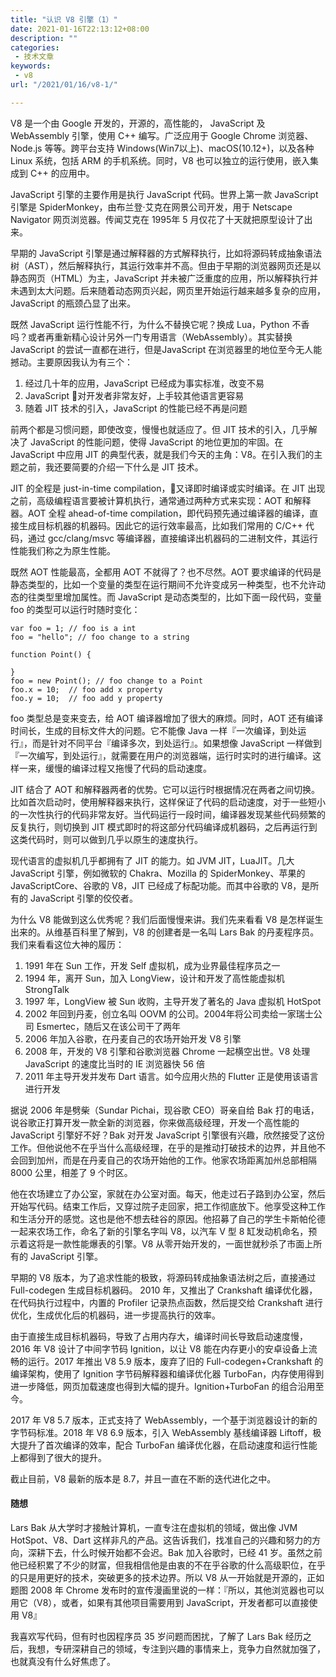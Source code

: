```yaml
---
title: "认识 V8 引擎（1）"
date: 2021-01-16T22:13:12+08:00
description: ""
categories:
 - 技术文章
keywords:
 - v8
url: "/2021/01/16/v8-1/"

---
```


V8 是一个由 Google 开发的，开源的，高性能的， JavaScript 及 WebAssembly 引擎，使用 C++ 编写。广泛应用于 Google Chrome 浏览器、Node.js 等等。跨平台支持 Windows(Win7以上)、macOS(10.12+)，以及各种 Linux 系统，包括 ARM 的手机系统。同时，V8 也可以独立的运行使用，嵌入集成到 C++ 的应用中。

JavaScript 引擎的主要作用是执行 JavaScript 代码。世界上第一款 JavaScript 引擎是 SpiderMonkey，由布兰登·艾克在网景公司开发，用于 Netscape Navigator 网页浏览器。传闻艾克在 1995年 5 月仅花了十天就把原型设计了出来。

早期的 JavaScript 引擎是通过解释器的方式解释执行，比如将源码转成抽象语法树（AST），然后解释执行，其运行效率并不高。但由于早期的浏览器网页还是以静态网页（HTML）为主，JavaScript 并未被广泛重度的应用，所以解释执行并未遇到太大问题。后来随着动态网页兴起，网页里开始运行越来越多复杂的应用，JavaScript 的瓶颈凸显了出来。

既然 JavaScript 运行性能不行，为什么不替换它呢？换成 Lua，Python 不香吗？或者再重新精心设计另外一门专用语言（WebAssembly）。其实替换 JavaScript 的尝试一直都在进行，但是JavaScript 在浏览器里的地位至今无人能撼动。主要原因我认为有三个：

1. 经过几十年的应用，JavaScript 已经成为事实标准，改变不易
2. JavaScript 对开发者非常友好，上手较其他语言更容易
3. 随着 JIT 技术的引入，JavaScript 的性能已经不再是问题

前两个都是习惯问题，即使改变，慢慢也就适应了。但 JIT 技术的引入，几乎解决了 JavaScript 的性能问题，使得 JavaScript 的地位更加的牢固。在 JavaScript 中应用 JIT 的典型代表，就是我们今天的主角：V8。在引入我们的主题之前，我还要简要的介绍一下什么是 JIT 技术。

JIT 的全程是 just-in-time compilation，又译即时编译或实时编译。在 JIT 出现之前，高级编程语言要被计算机执行，通常通过两种方式来实现：AOT 和解释器。AOT 全程 ahead-of-time compilation，即代码预先通过编译器的编译，直接生成目标机器的机器码。因此它的运行效率最高，比如我们常用的 C/C++ 代码，通过 gcc/clang/msvc 等编译器，直接编译出机器码的二进制文件，其运行性能我们称之为原生性能。

既然 AOT 性能最高，全都用 AOT 不就得了？也不尽然。AOT 要求编译的代码是静态类型的，比如一个变量的类型在运行期间不允许变成另一种类型，也不允许动态的往类型里增加属性。而 JavaScript 是动态类型的，比如下面一段代码，变量 foo 的类型可以运行时随时变化：

```
var foo = 1; // foo is a int
foo = "hello"; // foo change to a string

function Point() {

}
foo = new Point(); // foo change to a Point
foo.x = 10;  // foo add x property
foo.y = 10;  // foo add y property
```

foo 类型总是变来变去，给 AOT 编译器增加了很大的麻烦。同时，AOT 还有编译时间长，生成的目标文件大的问题。它不能像 Java 一样『一次编译，到处运行』，而是针对不同平台『编译多次，到处运行』。如果想像 JavaScript 一样做到『一次编写，到处运行』，就需要在用户的浏览器端，运行时实时的进行编译。这样一来，缓慢的编译过程又拖慢了代码的启动速度。

JIT 结合了 AOT 和解释器两者的优势。它可以运行时根据情况在两者之间切换。比如首次启动时，使用解释器来执行，这样保证了代码的启动速度，对于一些短小的一次性执行的代码非常友好。当代码运行一段时间，编译器发现某些代码频繁的反复执行，则切换到 JIT 模式即时的将这部分代码编译成机器码，之后再运行到这类代码时，则可以做到几乎以原生的速度执行。

现代语言的虚拟机几乎都拥有了 JIT 的能力。如 JVM JIT，LuaJIT。几大 JavaScript 引擎，例如微软的 Chakra、Mozilla 的 SpiderMonkey、苹果的 JavaScriptCore、谷歌的 V8，JIT 已经成了标配功能。而其中谷歌的 V8，是所有的 JavaScript 引擎的佼佼者。

为什么 V8 能做到这么优秀呢？我们后面慢慢来讲。我们先来看看 V8 是怎样诞生出来的。从维基百科里了解到，V8 的创建者是一名叫 Lars Bak 的丹麦程序员。我们来看看这位大神的履历：

1. 1991 年在 Sun 工作，开发 Self 虚拟机，成为业界最佳程序员之一
2. 1994 年，离开 Sun，加入 LongView，设计和开发了高性能虚拟机 StrongTalk
3. 1997 年，LongView 被 Sun 收购，主导开发了著名的 Java 虚拟机 HotSpot
4. 2002 年回到丹麦，创立名叫 OOVM 的公司。2004年将公司卖给一家瑞士公司 Esmertec，随后又在该公司干了两年
5. 2006 年加入谷歌，在丹麦自己的农场开始开发 V8 引擎
6. 2008 年，开发的 V8 引擎和谷歌浏览器 Chrome 一起横空出世。V8 处理 JavaScript 的速度比当时的 IE 浏览器快 56 倍
7. 2011 年主导开发并发布 Dart 语言。如今应用火热的 Flutter 正是使用该语言进行开发

据说 2006 年是劈柴（Sundar Pichai，现谷歌 CEO）哥亲自给 Bak 打的电话，说谷歌正打算开发一款全新的浏览器，你来做高级经理，开发一个高性能的 JavaScript 引擎好不好？Bak 对开发 JavaScript 引擎很有兴趣，欣然接受了这份工作。但他说他不在乎当什么高级经理，在乎的是推动打破技术的边界，并且他不会回到加州，而是在丹麦自己的农场开始他的工作。他家农场距离加州总部相隔 8000 公里，相差了 9 个时区。

他在农场建立了办公室，家就在办公室对面。每天，他走过石子路到办公室，然后开始写代码。结束工作后，又穿过院子走回家，把工作彻底放下。他享受这种工作和生活分开的感觉。这也是他不想去硅谷的原因。他招募了自己的学生卡斯帕伦德一起来农场工作，命名了新的引擎名字叫 V8，以汽车 V 型 8 缸发动机命名，预示着这将是一款性能爆表的引擎。V8 从零开始开发的，一面世就秒杀了市面上所有的 JavaScript 引擎。

早期的 V8 版本，为了追求性能的极致，将源码转成抽象语法树之后，直接通过 Full-codegen 生成目标机器码。 2010 年，又推出了 Crankshaft 编译优化器，在代码执行过程中，内置的 Profiler 记录热点函数，然后提交给 Crankshaft 进行优化，生成优化后的机器码，进一步提高执行的效率。

由于直接生成目标机器码，导致了占用内存大，编译时间长导致启动速度慢，2016 年 V8 设计了中间字节码 Ignition，以让 V8 能在内存更小的安卓设备上流畅的运行。2017 年推出 V8 5.9 版本，废弃了旧的 Full-codegen+Crankshaft 的编译架构，使用了 Ignition 字节码解释器和编译优化器 TurboFan，内存使用得到进一步降低，网页加载速度也得到大幅的提升。Ignition+TurboFan 的组合沿用至今。

2017 年 V8 5.7 版本，正式支持了 WebAssembly，一个基于浏览器设计的新的字节码标准。2018 年 V8 6.9 版本，引入 WebAssembly 基线编译器 Liftoff，极大提升了首次编译的效率，配合 TurboFan 编译优化器，在启动速度和运行性能上都得到了很大的提升。

截止目前，V8 最新的版本是 8.7，并且一直在不断的迭代进化之中。

#### 随想

Lars Bak 从大学时才接触计算机，一直专注在虚拟机的领域，做出像 JVM HotSpot、V8、Dart 这样非凡的产品。这告诉我们，找准自己的兴趣和努力的方向，深耕下去，什么时候开始都不会迟。Bak 加入谷歌时，已经 41 岁。虽然之前他已经积累了不少的财富，但我相信他是由衷的不在乎谷歌的什么高级职位，在乎的只是用更好的技术，突破更多的技术边界。所以 V8 从一开始就是开源的，正如题图 2008 年 Chrome 发布时的宣传漫画里说的一样：『所以，其他浏览器也可以用它（V8），或者，如果有其他项目需要用到 JavaScript，开发者都可以直接使用 V8』

我喜欢写代码，但有时也因程序员 35 岁问题而困扰，了解了 Lars Bak 经历之后，我想，专研深耕自己的领域，专注到兴趣的事情来上，竞争力自然就加强了，也就真没有什么好焦虑了。

